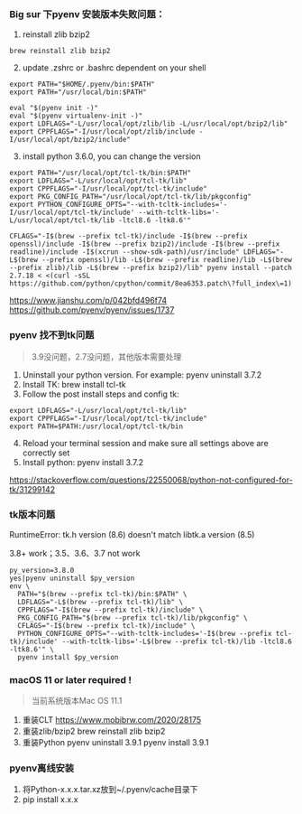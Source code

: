 
 ### Big sur 下pyenv 安装版本失败问题：
 1. reinstall zlib bzip2
```shell
brew reinstall zlib bzip2
```

2. update .zshrc or .bashrc dependent on your shell
```shell
export PATH="$HOME/.pyenv/bin:$PATH"
export PATH="/usr/local/bin:$PATH"

eval "$(pyenv init -)"
eval "$(pyenv virtualenv-init -)"
export LDFLAGS="-L/usr/local/opt/zlib/lib -L/usr/local/opt/bzip2/lib"
export CPPFLAGS="-I/usr/local/opt/zlib/include -I/usr/local/opt/bzip2/include"
```

3. install python 3.6.0, you can change the version
```shell
export PATH="/usr/local/opt/tcl-tk/bin:$PATH"
export LDFLAGS="-L/usr/local/opt/tcl-tk/lib"
export CPPFLAGS="-I/usr/local/opt/tcl-tk/include"
export PKG_CONFIG_PATH="/usr/local/opt/tcl-tk/lib/pkgconfig"
export PYTHON_CONFIGURE_OPTS="--with-tcltk-includes='-I/usr/local/opt/tcl-tk/include' --with-tcltk-libs='-L/usr/local/opt/tcl-tk/lib -ltcl8.6 -ltk8.6'"

CFLAGS="-I$(brew --prefix tcl-tk)/include -I$(brew --prefix openssl)/include -I$(brew --prefix bzip2)/include -I$(brew --prefix readline)/include -I$(xcrun --show-sdk-path)/usr/include" LDFLAGS="-L$(brew --prefix openssl)/lib -L$(brew --prefix readline)/lib -L$(brew --prefix zlib)/lib -L$(brew --prefix bzip2)/lib" pyenv install --patch 2.7.18 < <(curl -sSL https://github.com/python/cpython/commit/8ea6353.patch\?full_index\=1)
```

https://www.jianshu.com/p/042bfd496f74
https://github.com/pyenv/pyenv/issues/1737

 ### pyenv 找不到tk问题

 > 3.9没问题，2.7没问题，其他版本需要处理

 1. Uninstall your python version. For example: pyenv uninstall 3.7.2
 2. Install TK: brew install tcl-tk
 3. Follow the post install steps and config tk:
```shell
export LDFLAGS="-L/usr/local/opt/tcl-tk/lib"
export CPPFLAGS="-I/usr/local/opt/tcl-tk/include"
export PATH=$PATH:/usr/local/opt/tcl-tk/bin
```
 4. Reload your terminal session and make sure all settings above are correctly set
 5. Install python: pyenv install 3.7.2

 https://stackoverflow.com/questions/22550068/python-not-configured-for-tk/31299142


 ### tk版本问题
 RuntimeError: tk.h version (8.6) doesn't match libtk.a version (8.5)
 
3.8+ work；3.5、3.6、3.7 not work
```shell
py_version=3.8.0
yes|pyenv uninstall $py_version
env \
  PATH="$(brew --prefix tcl-tk)/bin:$PATH" \
  LDFLAGS="-L$(brew --prefix tcl-tk)/lib" \
  CPPFLAGS="-I$(brew --prefix tcl-tk)/include" \
  PKG_CONFIG_PATH="$(brew --prefix tcl-tk)/lib/pkgconfig" \
  CFLAGS="-I$(brew --prefix tcl-tk)/include" \
  PYTHON_CONFIGURE_OPTS="--with-tcltk-includes='-I$(brew --prefix tcl-tk)/include' --with-tcltk-libs='-L$(brew --prefix tcl-tk)/lib -ltcl8.6 -ltk8.6'" \
  pyenv install $py_version
```
### macOS 11 or later required !
> 当前系统版本Mac OS 11.1
1. 重装CLT
https://www.mobibrw.com/2020/28175
2. 重装zlib/bzip2
brew reinstall zlib bzip2
3. 重装Python
pyenv uninstall 3.9.1
pyenv install 3.9.1

### pyenv离线安装
1. 将Python-x.x.x.tar.xz放到~/.pyenv/cache目录下
2. pip install x.x.x